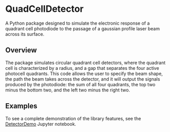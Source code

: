 # QuadCellDetector

A Python package designed to simulate the electronic response of a quadrant cell photodiode to the passage of a gaussian profile laser beam across its surface.

## Overview

The package simulates circular quadrant cell detectors, where the quadrant cell is characterized by a radius, and a gap that separates the four active photocell quadrants. This code allows the user to specify the beam shape, the path the beam takes across the detector, and it will output the signals produced by the photodiode: the sum of all four quadrants, the top two minus the bottom two, and the left two minus the right two.

## Examples

To see a complete demonstration of the library features, see the [DetectorDemo][0] Jupyter notebook.

[0]: https://github.com/university-of-southern-maine-physics/QuadCellDetector/blob/master/demos/DetectorDemo.ipynb
